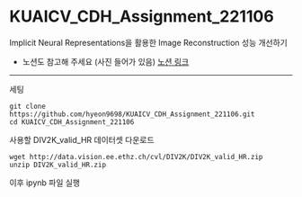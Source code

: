# KUAICV_CDH_Assignment_221106
Implicit Neural Representations을 활용한 Image Reconstruction 성능 개선하기

- 노션도 참고해 주세요 (사진 들어가 있음) [노션 링크](https://dongdong9698.notion.site/221106-07abc7ec0bba4914afe708951539b986)
---

세팅

```shell
git clone https://github.com/hyeon9698/KUAICV_CDH_Assignment_221106.git
cd KUAICV_CDH_Assignment_221106
```
사용할 DIV2K_valid_HR 데이터셋 다운로드
```
wget http://data.vision.ee.ethz.ch/cvl/DIV2K/DIV2K_valid_HR.zip
unzip DIV2K_valid_HR.zip
```
이후 ipynb 파일 실행

